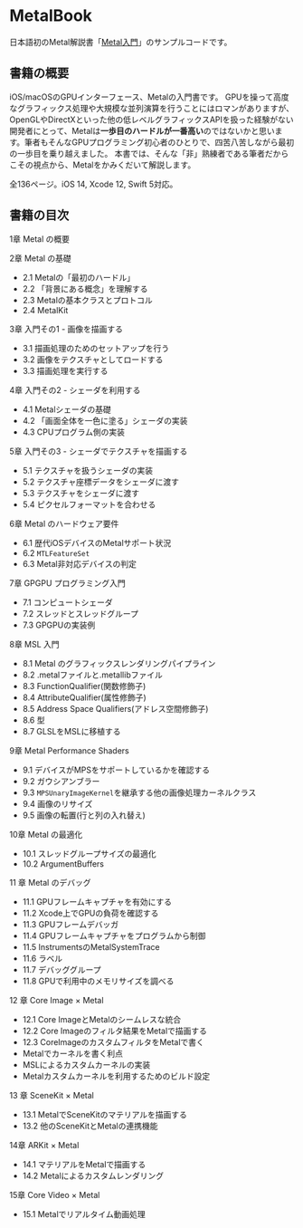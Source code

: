 # MetalBook

日本語初のMetal解説書「[Metal入門](https://booth.pm/ja/items/826318)」のサンプルコードです。

## 書籍の概要

iOS/macOSのGPUインターフェース、Metalの入門書です。 GPUを操って高度なグラフィックス処理や大規模な並列演算を行うことにはロマンがありますが、OpenGLやDirectXといった他の低レベルグラフィックスAPIを扱った経験がない開発者にとって、Metalは**一歩目のハードルが一番高い**のではないかと思います。筆者もそんなGPUプログラミング初心者のひとりで、四苦八苦しながら最初の一歩目を乗り越えました。 本書では、そんな「非」熟練者である筆者だからこその視点から、Metalをかみくだいて解説します。

全136ページ。iOS 14, Xcode 12, Swift 5対応。

## 書籍の目次

1章 Metal の概要

2章 Metal の基礎

- 2.1 Metalの「最初のハードル」
- 2.2 「背景にある概念」を理解する
- 2.3 Metalの基本クラスとプロトコル
- 2.4 MetalKit

3章 入門その1 - 画像を描画する

- 3.1 描画処理のためのセットアップを行う
- 3.2 画像をテクスチャとしてロードする
- 3.3 描画処理を実行する

4章 入門その2 - シェーダを利用する

- 4.1 Metalシェーダの基礎
- 4.2 「画面全体を一色に塗る」シェーダの実装
- 4.3 CPUプログラム側の実装 

5章 入門その3 - シェーダでテクスチャを描画する

- 5.1 テクスチャを扱うシェーダの実装
- 5.2 テクスチャ座標データをシェーダに渡す
- 5.3 テクスチャをシェーダに渡す
- 5.4 ピクセルフォーマットを合わせる

6章 Metal のハードウェア要件

- 6.1 歴代iOSデバイスのMetalサポート状況
- 6.2 `MTLFeatureSet`
- 6.3 Metal非対応デバイスの判定

7章 GPGPU プログラミング入門

- 7.1 コンピュートシェーダ
- 7.2 スレッドとスレッドグループ
- 7.3 GPGPUの実装例

8章 MSL 入門

- 8.1 Metal のグラフィックスレンダリングパイプライン 
- 8.2 .metalファイルと.metallibファイル
- 8.3 FunctionQualifier(関数修飾子)
- 8.4 AttributeQualifier(属性修飾子)
- 8.5 Address Space Qualifiers(アドレス空間修飾子)
- 8.6 型
- 8.7 GLSLをMSLに移植する

9章 Metal Performance Shaders

- 9.1 デバイスがMPSをサポートしているかを確認する
- 9.2 ガウシアンブラー
- 9.3 `MPSUnaryImageKernel`を継承する他の画像処理カーネルクラス
- 9.4 画像のリサイズ
- 9.5 画像の転置(行と列の入れ替え)

10章 Metal の最適化

- 10.1 スレッドグループサイズの最適化
- 10.2 ArgumentBuffers

11 章 Metal のデバッグ

- 11.1 GPUフレームキャプチャを有効にする
- 11.2 Xcode上でGPUの負荷を確認する
- 11.3 GPUフレームデバッガ
- 11.4 GPUフレームキャプチャをプログラムから制御
- 11.5 InstrumentsのMetalSystemTrace
- 11.6 ラベル
- 11.7 デバッググループ
- 11.8 GPUで利用中のメモリサイズを調べる

12 章 Core Image × Metal

- 12.1 Core ImageとMetalのシームレスな統合
- 12.2 Core Imageのフィルタ結果をMetalで描画する
- 12.3 CoreImageのカスタムフィルタをMetalで書く
- Metalでカーネルを書く利点
- MSLによるカスタムカーネルの実装
- Metalカスタムカーネルを利用するためのビルド設定

13 章 SceneKit × Metal

- 13.1 MetalでSceneKitのマテリアルを描画する
- 13.2 他のSceneKitとMetalの連携機能

14章 ARKit × Metal

- 14.1 マテリアルをMetalで描画する
- 14.2 Metalによるカスタムレンダリング

15章 Core Video × Metal

- 15.1 Metalでリアルタイム動画処理
